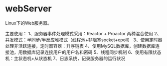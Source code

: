 # webServer

Linux下的Web服务器。

主要使用：
  1、服务器事件处理模式采用：Reactor + Proactor 两种混合使用
  2、并发模式：半同步/半反应堆模式（线程池+非阻塞socket+epoll）
  3、使用定时器处理非活跃连接，定时器容器：升序链表
  4、使用MySQL数据库，创建数据库连接池，用数据库记录连接用户的用户名和密码
  5、线程同步机制
  6、使用有限状态机：主状态机+从状态机
  7、日志系统，记录服务器的运行状况
  
